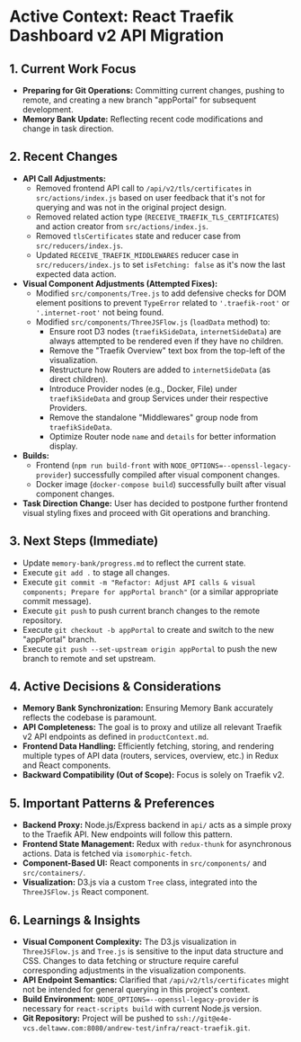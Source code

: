 # Active Context: React Traefik Dashboard v2 API Migration

## 1. Current Work Focus

- **Preparing for Git Operations:** Committing current changes, pushing to remote, and creating a new branch "appPortal" for subsequent development.
- **Memory Bank Update:** Reflecting recent code modifications and change in task direction.

## 2. Recent Changes

- **API Call Adjustments:**
    - Removed frontend API call to `/api/v2/tls/certificates` in `src/actions/index.js` based on user feedback that it's not for querying and was not in the original project design.
    - Removed related action type (`RECEIVE_TRAEFIK_TLS_CERTIFICATES`) and action creator from `src/actions/index.js`.
    - Removed `tlsCertificates` state and reducer case from `src/reducers/index.js`.
    - Updated `RECEIVE_TRAEFIK_MIDDLEWARES` reducer case in `src/reducers/index.js` to set `isFetching: false` as it's now the last expected data action.
- **Visual Component Adjustments (Attempted Fixes):**
    - Modified `src/components/Tree.js` to add defensive checks for DOM element positions to prevent `TypeError` related to `'.traefik-root'` or `'.internet-root'` not being found.
    - Modified `src/components/ThreeJSFlow.js` (`loadData` method) to:
        - Ensure root D3 nodes (`traefikSideData`, `internetSideData`) are always attempted to be rendered even if they have no children.
        - Remove the "Traefik Overview" text box from the top-left of the visualization.
        - Restructure how Routers are added to `internetSideData` (as direct children).
        - Introduce Provider nodes (e.g., Docker, File) under `traefikSideData` and group Services under their respective Providers.
        - Remove the standalone "Middlewares" group node from `traefikSideData`.
        - Optimize Router node `name` and `details` for better information display.
- **Builds:**
    - Frontend (`npm run build-front` with `NODE_OPTIONS=--openssl-legacy-provider`) successfully compiled after visual component changes.
    - Docker image (`docker-compose build`) successfully built after visual component changes.
- **Task Direction Change:** User has decided to postpone further frontend visual styling fixes and proceed with Git operations and branching.

## 3. Next Steps (Immediate)

- Update `memory-bank/progress.md` to reflect the current state.
- Execute `git add .` to stage all changes.
- Execute `git commit -m "Refactor: Adjust API calls & visual components; Prepare for appPortal branch"` (or a similar appropriate commit message).
- Execute `git push` to push current branch changes to the remote repository.
- Execute `git checkout -b appPortal` to create and switch to the new "appPortal" branch.
- Execute `git push --set-upstream origin appPortal` to push the new branch to remote and set upstream.

## 4. Active Decisions & Considerations

- **Memory Bank Synchronization:** Ensuring Memory Bank accurately reflects the codebase is paramount.
- **API Completeness:** The goal is to proxy and utilize all relevant Traefik v2 API endpoints as defined in `productContext.md`.
- **Frontend Data Handling:** Efficiently fetching, storing, and rendering multiple types of API data (routers, services, overview, etc.) in Redux and React components.
- **Backward Compatibility (Out of Scope):** Focus is solely on Traefik v2.

## 5. Important Patterns & Preferences

- **Backend Proxy:** Node.js/Express backend in `api/` acts as a simple proxy to the Traefik API. New endpoints will follow this pattern.
- **Frontend State Management:** Redux with `redux-thunk` for asynchronous actions. Data is fetched via `isomorphic-fetch`.
- **Component-Based UI:** React components in `src/components/` and `src/containers/`.
- **Visualization:** D3.js via a custom `Tree` class, integrated into the `ThreeJSFlow.js` React component.

## 6. Learnings & Insights

- **Visual Component Complexity:** The D3.js visualization in `ThreeJSFlow.js` and `Tree.js` is sensitive to the input data structure and CSS. Changes to data fetching or structure require careful corresponding adjustments in the visualization components.
- **API Endpoint Semantics:** Clarified that `/api/v2/tls/certificates` might not be intended for general querying in this project's context.
- **Build Environment:** `NODE_OPTIONS=--openssl-legacy-provider` is necessary for `react-scripts build` with current Node.js version.
- **Git Repository:** Project will be pushed to `ssh://git@e4e-vcs.deltaww.com:8080/andrew-test/infra/react-traefik.git`.
